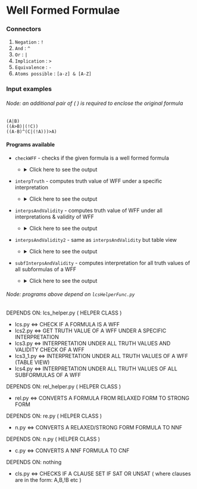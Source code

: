# Well Formed Formulae
### Connectors
1. ```Negation``` : ```!``` <br/>
2. ```And``` : ```^``` <br/>
3. ```Or``` : ```|``` <br/>
4. ```Implication``` : ```>``` <br/>
5. ```Equivalence``` : ```-```  <br/>
6. ```Atoms possible``` : ```[a-z] & [A-Z]``` <br/>
### Input examples
###### Node: an additional pair of ( ) is required to enclose the original formula
 ```(A|B)``` <br/>
 ```((A>B)|(!C))``` <br/>
 ```((A-B)^(C|(!A)))>A)```
#### Programs available
* ```checkWFF``` - checks if the given formula is a well formed formula
    - <details>
      <summary>Click here to see the output</summary>
      ![Imgur Image](https://i.imgur.com/o3q3zQH.png)
      </details>
      
* ```interpTruth``` - computes truth value of WFF under a specific interpretation
    - <details>
      <summary>Click here to see the output</summary>
      ![Imgur Image](https://i.imgur.com/o3q3zQH.png)
      </details>
      
* ```interpsAndValidity``` - computes truth value of WFF under all interpretations & validity of WFF
    - <details>
      <summary>Click here to see the output</summary>
      ![Imgur Image](https://i.imgur.com/o3q3zQH.png)
      </details>
      
* ```interpsAndValidity2``` - same as ```interpsAndValidity``` but table view
    - <details>
      <summary>Click here to see the output</summary>
      ![Imgur Image](https://i.imgur.com/o3q3zQH.png)
      </details>
      
* ```subfInterpsAndValidity``` - computes interpretation for all truth values of all subformulas of a WFF
    - <details>
      <summary>Click here to see the output</summary>
      ![Imgur Image](https://i.imgur.com/o3q3zQH.png)
      </details>
      
###### Node: programs above depend on ```lcsHelperFunc.py```

DEPENDS ON: lcs_helper.py ( HELPER CLASS )
  - lcs.py  <=> CHECK IF A FORMULA IS A WFF
  - lcs2.py  <=> GET TRUTH VALUE OF A WFF UNDER A SPECIFIC INTERPRETATION
  - lcs3.py  <=> INTERPRETATION UNDER ALL TRUTH VALUES AND VALIDITY CHECK OF A WFF
  - lcs3_1.py <=> INTERPRETATION UNDER ALL TRUTH VALUES OF A WFF (TABLE VIEW)
  - lcs4.py <=> INTERPRETATION UNDER ALL TRUTH VALUES OF ALL SUBFORMULAS OF A WFF
 
DEPENDS ON: rel_helper.py ( HELPER CLASS )
  - rel.py <=> CONVERTS A FORMULA FROM RELAXED FORM TO STRONG FORM
 
DEPENDS ON: re.py ( HELPER CLASS )
  - n.py <=> CONVERTS A RELAXED/STRONG FORM FORMULA TO NNF

DEPENDS ON: n.py ( HELPER CLASS )
  - c.py <=> CONVERTS A NNF FORMULA TO CNF
 
 DEPENDS ON: nothing
  - cls.py <=> CHECKS IF A CLAUSE SET IF SAT OR UNSAT ( where clauses are in the form: A,B,!B  etc )
